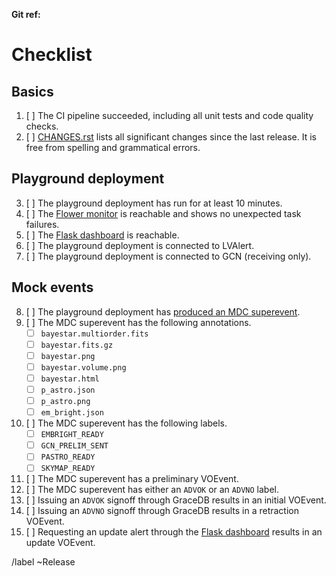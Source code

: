 **Git ref:** <!-- insert git reference -->

# Checklist

## Basics

1.  [ ] The CI pipeline succeeded, including all unit tests and code quality checks.
2.  [ ] [CHANGES.rst](CHANGES.rst) lists all significant changes since the last release. It is free from spelling and grammatical errors.

## Playground deployment

3.  [ ] The playground deployment has run for at least 10 minutes.
4.  [ ] The [Flower monitor](https://emfollow.ligo.caltech.edu/playground/flower) is reachable and shows no unexpected task failures.
5.  [ ] The [Flask dashboard](https://emfollow.ligo.caltech.edu/playground/gwcelery) is reachable.
6.  [ ] The playground deployment is connected to LVAlert.
7.  [ ] The playground deployment is connected to GCN (receiving only).

## Mock events

8.  [ ] The playground deployment has [produced an MDC superevent](https://gracedb-playground.ligo.org/latest/?query=MDC&query_type=S).
9.  [ ] The MDC superevent has the following annotations.
    - [ ] `bayestar.multiorder.fits`
    - [ ] `bayestar.fits.gz`
    - [ ] `bayestar.png`
    - [ ] `bayestar.volume.png`
    - [ ] `bayestar.html`
    - [ ] `p_astro.json`
    - [ ] `p_astro.png`
    - [ ] `em_bright.json`
10. [ ] The MDC superevent has the following labels.
    - [ ] `EMBRIGHT_READY`
    - [ ] `GCN_PRELIM_SENT`
    - [ ] `PASTRO_READY`
    - [ ] `SKYMAP_READY`
11. [ ] The MDC superevent has a preliminary VOEvent.
12. [ ] The MDC superevent has either an `ADVOK` or an `ADVNO` label.
13. [ ] Issuing an `ADVOK` signoff through GraceDB results in an initial VOEvent.
14. [ ] Issuing an `ADVNO` signoff through GraceDB results in a retraction VOEvent.
15. [ ] Requesting an update alert through the [Flask dashboard](https://emfollow.ligo.caltech.edu/playground/gwcelery) results in an update VOEvent.

/label ~Release
